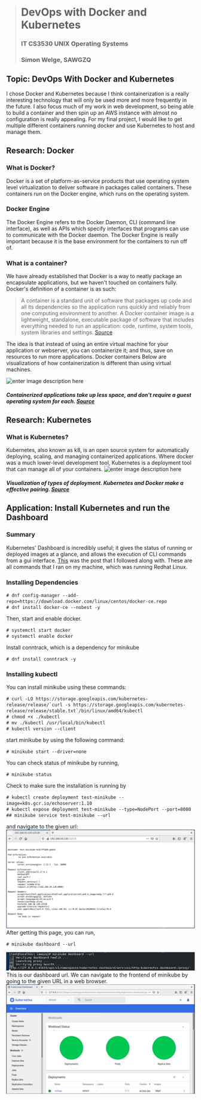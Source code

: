 

># DevOps with Docker and Kubernetes 
>### IT CS3530 UNIX Operating Systems
>### Simon Welge, SAWGZQ
## Topic: DevOps With Docker and Kubernetes
I chose Docker and Kubernetes because I think containerization is a really interesting technology that will only be used more and more frequently in the future. I also focus much of my work in web development, so being able to build a container and then spin up an AWS instance with almost no configuration is really appealing. For my final project, I would like to get multiple different containers running docker and use Kubernetes to host and manage them. 
## Research: Docker

### What is Docker?
Docker is a set of platform-as-service products that use operating system level virtualization to deliver software in packages called containers. These containers run on the Docker engine, which runs on the operating system. 
### Docker Engine
The Docker Engine refers to the Docker Daemon, CLI (command line interface), as well as APIs which specify interfaces that programs can use to communicate with the Docker daemon. The Docker Engine is really important because it is the base environment for the containers to run off of.
### What is a container?
We have already established that Docker is a way to neatly package an encapsulate applications, but we haven't touched on containers fully. Docker's definition of a container is as such:
>A container is a standard unit of software that packages up code and all its dependencies so the application runs quickly and reliably from one computing environment to another. A Docker container image is a lightweight, standalone, executable package of software that includes everything needed to run an application: code, runtime, system tools, system libraries and settings.  [Source](https://www.docker.com/resources/what-container)

The idea is that instead of using an entire virtual machine for your application or webserver, you can containerize it; and thus, save on resources to run more applications. Docker containers
Below are visualizations of how containerization is different than using virtual machines.

![enter image description here](https://zdnet2.cbsistatic.com/hub/i/r/2017/05/08/af178c5a-64dd-4900-8447-3abd739757e3/resize/770xauto/78abd09a8d41c182a28118ac0465c914/docker-vm-container.png)
##### Containerized applications take up less space, and don't require a guest operating system for each. [Source](https://www.zdnet.com/article/what-is-docker-and-why-is-it-so-darn-popular/)
## Research: Kubernetes
### What is Kubernetes? 
Kubernetes, also known as k8, is an open source system for automatically deploying, scaling, and managing containerized applications. Where docker was a much lower-level development tool, Kubernetes is a deployment tool that can manage all of your containers. 
![enter image description here](https://i1.wp.com/www.docker.com/blog/wp-content/uploads/2019/10/Docker-Kubernetes-together.png?resize=1110,624&ssl=1)
##### Visualization of types of deployment. Kubernetes and Docker make a effective pairing. [Source](https://m-square.com.au/top-questions-answered-docker-and-kubernetes-i-thought-you-were-competitors/)

## Application: Install Kubernetes and run the Dashboard
### Summary
Kubernetes' Dashboard is incredibly useful; it gives the status of running or deployed images at a glance, and allows the execution of CLI commands from a gui interface. [This](https://www.linuxtechi.com/install-kubernetes-k8s-minikube-centos-8/) was the post that I followed along with.
These are all commands that I ran on my machine, which was running Redhat Linux.
### Installing Dependencies

    # dnf config-manager --add-repo=https://download.docker.com/linux/centos/docker-ce.repo
    # dnf install docker-ce --nobest -y
    
Then, start and enable docker.

    # systemctl start docker
    # systemctl enable docker
Install conntrack, which is a dependency for minikube

    # dnf install conntrack -y

### Installing kubectl
You can install minikube using these commands:

    # curl -LO https://storage.googleapis.com/kubernetes-release/release/`curl -s https://storage.googleapis.com/kubernetes-release/release/stable.txt`/bin/linux/amd64/kubectl
    # chmod +x ./kubectl
    # mv ./kubectl /usr/local/bin/kubectl
    # kubectl version --client

start minikube by using the following command:

    # minikube start --driver=none
   
   You can check status of minikube by running,

    # minikube status
Check to make sure the installation is running by

    # kubectl create deployment test-minikube --image=k8s.gcr.io/echoserver:1.10
    # kubectl expose deployment test-minikube --type=NodePort --port=8080
    ## minikube service test-minikube --url

and navigate to the given url:
![enter image description here](echoserver.JPG)
After getting this page, you can run,

    # minikube dashboard --url
![enter image description here](URLexample.JPG)
This is our dashboard url. We can navigate to the frontend of minikube by going to the given URL in a web browser.
![enter image description here](Dash.JPG)


